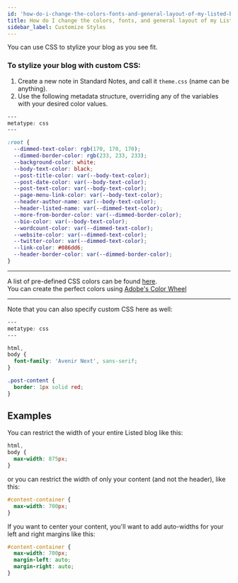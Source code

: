 ```yaml
---
id: 'how-do-i-change-the-colors-fonts-and-general-layout-of-my-listed-blog'
title: How do I change the colors, fonts, and general layout of my Listed blog?
sidebar_label: Customize Styles
---
```


You can use CSS to stylize your blog as you see fit.

### To stylize your blog with custom CSS:

1. Create a new note in Standard Notes, and call it `theme.css` (name can be anything).
2. Use the following metadata structure, overriding any of the variables with your desired color values.

```css
---
metatype: css
---

:root {
  --dimmed-text-color: rgb(170, 170, 170);
  --dimmed-border-color: rgb(233, 233, 233);
  --background-color: white;
  --body-text-color: black;
  --post-title-color: var(--body-text-color);
  --post-date-color: var(--body-text-color);
  --post-text-color: var(--body-text-color);
  --page-menu-link-color: var(--body-text-color);
  --header-author-name: var(--body-text-color);
  --header-listed-name: var(--dimmed-text-color);
  --more-from-border-color: var(--dimmed-border-color);
  --bio-color: var(--body-text-color);
  --wordcount-color: var(--dimmed-text-color);
  --website-color: var(--dimmed-text-color);
  --twitter-color: var(--dimmed-text-color);
  --link-color: #086dd6;
  --header-border-color: var(--dimmed-border-color);
}
```

---

A list of pre-defined CSS colors can be found [here](https://developer.mozilla.org/en-US/docs/Web/CSS/color_value).  
You can create the perfect colors using [Adobe's Color Wheel](https://color.adobe.com/create/color-wheel)

---

Note that you can also specify custom CSS here as well:

```css
---
metatype: css
---

html,
body {
  font-family: 'Avenir Next', sans-serif;
}

.post-content {
  border: 1px solid red;
}
```

## Examples

You can restrict the width of your entire Listed blog like this:

```css
html,
body {
  max-width: 875px;
}
```

or you can restrict the width of only your content (and not the header), like this:

```css
#content-container {
  max-width: 700px;
}
```

If you want to center your content, you'll want to add auto-widths for your left and right margins like this:

```css
#content-container {
  max-width: 700px;
  margin-left: auto;
  margin-right: auto;
}
```
